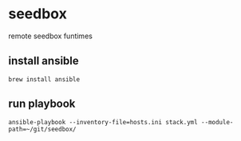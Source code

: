 seedbox
=======

remote seedbox funtimes

## install ansible

    brew install ansible

## run playbook

    ansible-playbook --inventory-file=hosts.ini stack.yml --module-path=~/git/seedbox/



